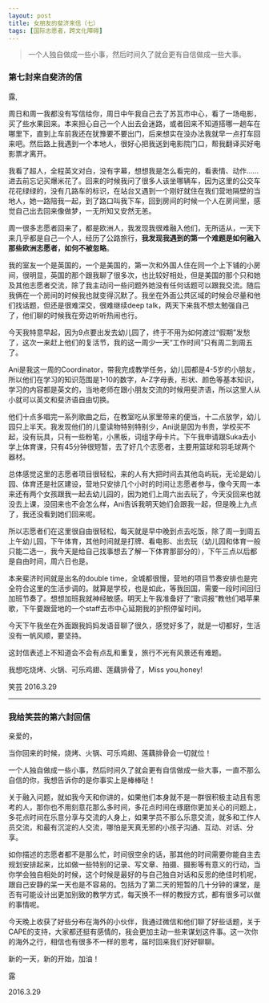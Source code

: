 ```yaml
---
layout: post
title: 女朋友的斐济来信（七）
tags: [国际志愿者，跨文化障碍]
---
```


>一个人独自做成一些小事，然后时间久了就会更有自信做成一些大事。


### 第七封来自斐济的信

露,

周日和周一我都没有写信给你，周日中午我自己去了苏瓦市中心，看了一场电影，买了些水果回来。本来担心自己一个人出去会迷路，或者回来不知道搭哪一趟车在哪里下，直到上车前我还在犹豫要不要出门，后来想实在没办法我就早一点打车回来吧。然后路上我遇到一个本地人，很好心把我送到电影院门口，帮我翻译买好电影票才离开。

我看了超人，全程英文对白，没有字幕，想想我是怎么看完的，看表情、动作……进去前忘记买爆米花了。回来的时候我问了很多人该坐哪辆车，因为这里的公交车花花绿绿的，没有几路车的标识，在站台又遇到一个刚好就住在我们营地隔壁的当地人，她一路陪我一起，到了路口叫我下车，回到房间的时候一个人在房间里，感觉自己出去回来像做梦，一无所知又安然无恙。

周一很多志愿者回来了，都是欧洲人，我发现我很难融入他们，无所适从，一天下来几乎都是自己一个人，经历了公路旅行，**我发现我遇到的第一个难题是如何融入那些欧洲志愿者，如何不被忽略**。

我的室友一个是英国的，一个是美国的，第一次和外国人住在同一个上下铺的小房间，很明显，英国的那个跟我聊了很多次，也比较好相处，但是美国的那个只和她及其他志愿者交流，除了我主动问一些问题外她没有任何话题可以跟我交流。随后我俩在一个房间的时候我也就变得沉默了。我坐在外面公共区域的时候会尽量和他们找话题，但还是很难深交，很难继续deep talk，两天下来我不想太勉强自己了，他们聊的时候我在旁边听听热闹也行。

今天我特意早起，因为9点要出发去幼儿园了，终于不用为如何渡过“假期”发愁了，这次一来赶上他们的复活节，我的这一周少一天“工作时间”只有周二到周五了。

Ani是我这一周的Coordinator，带我完成教学任务，幼儿园都是4-5岁的小朋友，所以他们在学习的知识范围是1-10的数字，A-Z字母表，形状、颜色等基本知识，学习的内容都是英文的，当地老师在跟小朋友交流的时候用斐济语，所以这里人从小就可以英文和斐济语自由切换。

他们十点多唱完一系列歌曲之后，在教室吃从家里带来的便当，十二点放学，幼儿园只上半天。我发现他们的儿童读物特别特别少，Ani说是因为书贵，学校买不起，没有玩具，只有一些粉笔，小黑板，词组字母卡片。下午我申请跟Suka去小学上体育课，只有45分钟很短暂，去了好几个志愿者，主要用篮球和羽毛球两个器材。

总体感觉这里的志愿者项目很轻松，来的人有大把时间去其他岛屿玩，无论是幼儿园、体育还是社区建设，营地只安排几个小时的时间让志愿者参与，像今天周一本来还有两个女孩跟我一起去幼儿园的，因为她们上周六出去玩了，今天没回来也就没去上课，没回来也不会怎么样，Ani告诉我明天她们会跟我一起，但是晚上九点了，我还没看到她们回来呢。

所以志愿者们在这里很自由很轻松，每天就是早中晚到点去吃饭，除了周一到周五上午幼儿园，下午体育，其他时间就是打牌、看电影、出去玩（幼儿园和体育一般只能二选一，我今天是给自己找事想去了解一下体育那部分的），下午三点以后都是自由时间，周六日也是。

本来斐济时间就是出名的double time，全城都很慢，营地的项目节奏安排也是完全符合这里的生活步调的。就算是学校，也是如此，等我回国，需要一段时间回归加班节奏了。想想加班我就神经敏感。明天上午我准备好了“歌词报”教他们唱苹果歌，下午要跟营地的一个staff去市中心延期我的护照停留时间。

今天下午我坐在外面跟我妈妈发语音聊了很久，感觉好多了，就是一切都好，生活没有一帆风顺，要坚持。

这封信表述上不知道会不会有点乱和重复，旅行不光有风景还有难题。

我想吃烧烤、火锅、可乐鸡翅、莲藕排骨了，Miss you,honey!
      
笑芸
2016.3.29

-----

### 我给笑芸的第六封回信
亲爱的，

当你回来的时候，烧烤、火锅、可乐鸡翅、莲藕排骨会一切就位！

一个人独自做成一些小事，然后时间久了就会更有自信做成一些大事，一直不那么自信的你，我想告诉你的是你事实上是棒棒哒！

关于融入问题，就如我今天和你讲的，如果他们本身就不是一群很积极主动且有思考的人，那你也不用刻意花那么多时间，多花点时间在琢磨你更加关心的问题上，多花点时间在乐意分享与交流的人身上，如果学员不那么乐意交流，就多和工作人员交流，和最有沉淀的人交流，哪怕是天真无邪的小孩子沟通、互动、对话、分享。

如你描述的志愿者都不是那么忙，时间很空余的话，那其他的时间需要你能自主去规划安排起来，比如做一些特别的记录、写文章、拍摄、摄影等有意义的行动，当你学会独自相处的时候，这个时候是最好的与自己独自对话和反思的绝佳时机呢，跟自己安静的呆一天也是不容易的。包括为了第二天的短暂的几十分钟的课堂，是否有可能设计出更加别致的教学方式，每天换不一样的教授方式，都有很多可以做的事情呢。

今天晚上收获了好些分布在海外的小伙伴，我通过微信和他们聊了好些话题，关于CAPE的支持，大家都还挺有感情的，我会更加主动一些来谋划这件事。这一次你的海外之行，相信也有很多不一样的思考，届时回来我们好好聊聊。

新的一天，新的开始，加油！

露

2016.3.29

